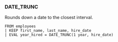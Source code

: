 <!--
This is generated by ESQL’s AbstractFunctionTestCase. Do no edit it. See ../README.md for how to regenerate it.
-->

### DATE_TRUNC
Rounds down a date to the closest interval.

```esql
FROM employees
| KEEP first_name, last_name, hire_date
| EVAL year_hired = DATE_TRUNC(1 year, hire_date)
```

